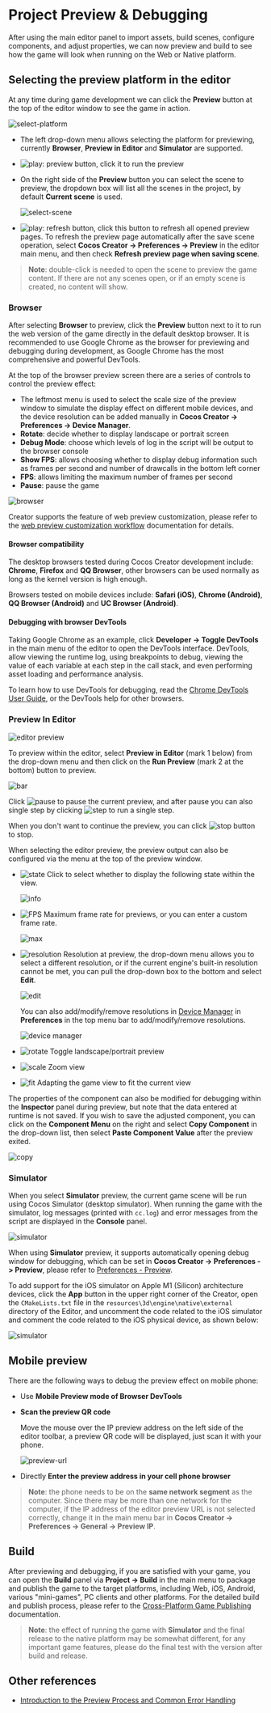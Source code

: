 # Project Preview & Debugging

After using the main editor panel to import assets, build scenes, configure components, and adjust properties, we can now preview and build to see how the game will look when running on the Web or Native platform.

## Selecting the preview platform in the editor

At any time during game development we can click the **Preview** button at the top of the editor window to see the game in action.

![select-platform](index/select-platform.png)

- The left drop-down menu allows selecting the platform for previewing, currently **Browser**, **Preview in Editor** and **Simulator** are supported.
- ![play](index/play.png): preview button, click it to run the preview
- On the right side of the **Preview** button you can select the scene to preview, the dropdown box will list all the scenes in the project, by default **Current scene** is used.

    ![select-scene](index/select-scene.png)

- ![play](index/refresh.png): refresh button, click this button to refresh all opened preview pages. To refresh the preview page automatically after the save scene operation, select **Cocos Creator -> Preferences -> Preview** in the editor main menu, and then check **Refresh preview page when saving scene**.

> **Note**: double-click is needed to open the scene to preview the game content. If there are not any scenes open, or if an empty scene is created, no content will show.

### Browser

After selecting **Browser** to preview, click the **Preview** button next to it to run the web version of the game directly in the default desktop browser. It is recommended to use Google Chrome as the browser for previewing and debugging during development, as Google Chrome has the most comprehensive and powerful DevTools.

At the top of the browser preview screen there are a series of controls to control the preview effect:

- The leftmost menu is used to select the scale size of the preview window to simulate the display effect on different mobile devices, and the device resolution can be added manually in **Cocos Creator -> Preferences -> Device Manager**.
- **Rotate**: decide whether to display landscape or portrait screen
- **Debug Mode**: choose which levels of log in the script will be output to the browser console
- **Show FPS**: allows choosing whether to display debug information such as frames per second and number of drawcalls in the bottom left corner
- **FPS**: allows limiting the maximum number of frames per second
- **Pause**: pause the game

![browser](index/browser.png)

Creator supports the feature of web preview customization, please refer to the [web preview customization workflow](browser.md) documentation for details.

#### Browser compatibility

The desktop browsers tested during Cocos Creator development include: **Chrome**, **Firefox** and **QQ Browser**, other browsers can be used normally as long as the kernel version is high enough.

Browsers tested on mobile devices include: **Safari (iOS)**, **Chrome (Android)**, **QQ Browser (Android)** and **UC Browser (Android)**.

#### Debugging with browser DevTools

Taking Google Chrome as an example, click **Developer -> Toggle DevTools** in the main menu of the editor to open the DevTools interface. DevTools, allow viewing the runtime log, using breakpoints to debug, viewing the value of each variable at each step in the call stack, and even performing asset loading and performance analysis.

To learn how to use DevTools for debugging, read the [Chrome DevTools User Guide](https://developers.google.com/web/tools/chrome-devtools), or the DevTools help for other browsers.

<!--
### GameView

Selecting to use the **GameView** preview opens a separate game preview window. The **GameView** is a game view feature embedded in the editor that allows running the game in the editor without opening the browser/simulator. The advantage of this is that the running game can be adjusted in real time by other extensions in the editor or Gizmo, such as the model and the running state of the game, so that what you see is what you get when the game is running.

![gameview](index/gameview.png)

After opening the **GameView**, you can see that the toolbar at the top of the editor has additional buttons for **play/stop**, **pause** and **step**.

- **Play/Stop**: used to toggle the running/stopping state of the game.
- **Pause**: used to pause the running game.
- **Step**: makes the game run in a stepwise manner for easy debugging.

**GameView** The buttons in the top toolbar function similarly to the browser's, except that the scale size of the custom preview window is configured manually in the pop-up window by setting it to **Custom**.

![custom](index/custom.png)
-->

### Preview In Editor

![editor preview](index/editor-preview-props.png)

To preview within the editor, select **Preview in Editor** (mark 1 below) from the drop-down menu and then click on the **Run Preview** (mark 2 at the bottom) button to preview.

![bar](index/edit-bar.png)

Click ![pause](index/pause.png) to pause the current preview, and after pause you can also single step by clicking ![step](index/step.png) to run a single step.

When you don't want to continue the preview, you can click ![stop](index/stop.png) button to stop.

When selecting the editor preview, the preview output can also be configured via the menu at the top of the preview window.

- ![state](index/state.png) Click to select whether to display the following state 
 within the view.

    ![info](index/state-info.png)

- ![FPS](index/FPS.png) Maximum frame rate for previews, or you can enter a custom frame rate.

  ![max](index/max-fps.png)

- ![resolution](index/resolution.png) Resolution at preview, the drop-down menu allows you to select a different resolution, or if the current engine's built-in resolution cannot be met, you can pull the drop-down box to the bottom and select **Edit**.

    ![edit](index/edit.png)

   You can also add/modify/remove resolutions in [Device Manager](../preferences/index.md#Device%20Manager)  in **Preferences** in the top menu bar to add/modify/remove resolutions.

    ![device manager](index/device-manager.png)

- ![rotate](index/rotate-view.png) Toggle landscape/portrait preview
- ![scale](index/scale-game-view.png) Zoom view
- ![fit](index/fit.png) Adapting the game view to fit the current view

The properties of the component can also be modified for debugging within the **Inspector** panel during preview, but note that the data entered at runtime is not saved. If you wish to save the adjusted component, you can click on the **Component Menu** on the right and select **Copy Component** in the drop-down list, then select **Paste Component Value** after the preview exited.

![copy](index/copy-component.png)

### Simulator

When you select **Simulator** preview, the current game scene will be run using Cocos Simulator (desktop simulator). When running the game with the simulator, log messages (printed with `cc.log`) and error messages from the script are displayed in the **Console** panel.

![simulator](index/simulator.png)

When using **Simulator** preview, it supports automatically opening debug window for debugging, which can be set in **Cocos Creator -> Preferences -> Preview**, please refer to [Preferences - Preview](../preferences/index.md).

To add support for the iOS simulator on Apple M1 (Silicon) architecture devices, click the **App** button in the upper right corner of the Creator, open the `CMakeLists.txt` file in the `resources\3d\engine\native\external` directory of the Editor, and uncomment the code related to the iOS simulator and comment the code related to the iOS physical device, as shown below:

![simulator](index/ios-simulator-m1.png)

## Mobile preview

There are the following ways to debug the preview effect on mobile phone:

- Use **Mobile Preview mode of Browser DevTools**

- **Scan the preview QR code**

  Move the mouse over the IP preview address on the left side of the editor toolbar, a preview QR code will be displayed, just scan it with your phone.

  ![preview-url](index/preview-url.png)

- Directly **Enter the preview address in your cell phone browser**

> **Note**: the phone needs to be on the **same network segment** as the computer. Since there may be more than one network for the computer, if the IP address of the editor preview URL is not selected correctly, change it in the main menu bar in **Cocos Creator -> Preferences -> General -> Preview IP**.

## Build

After previewing and debugging, if you are satisfied with your game, you can open the **Build** panel via **Project -> Build** in the main menu to package and publish the game to the target platforms, including Web, iOS, Android, various "mini-games", PC clients and other platforms. For the detailed build and publish process, please refer to the [Cross-Platform Game Publishing](../publish/index.md) documentation.

> **Note**: the effect of running the game with **Simulator** and the final release to the native platform may be somewhat different, for any important game features, please do the final test with the version after build and release.

## Other references

- [Introduction to the Preview Process and Common Error Handling](preview-guid.md)
